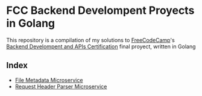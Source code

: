 # FCC Backend Develompent Proyects in Golang

This repository is a compilation of my solutions to [FreeCodeCamp]'s [Backend Develompent and APIs Certification] final proyect, written in Golang

## Index

- [File Metadata Microservice](./file_metadata_microservice/)
- [Request Header Parser Microservice](./request_header_parser_microservice/)

[FreeCodeCamp]: https:/www.freecodecamp.org
[Backend Develompent and APIs Certification]: https://www.freecodecamp.org/learn/back-end-development-and-apis
